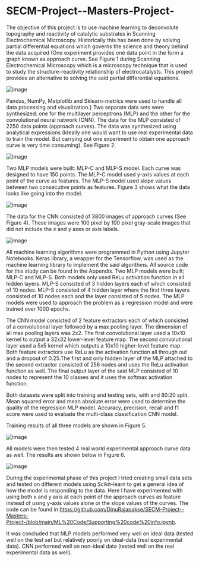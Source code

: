 # SECM-Project--Masters-Project-

The objective of this project is to use machine learning to deconvolute topography and reactivity of catalytic substrates in Scanning Electrochemical Microscopy. Historically this has been done by solving partial differential equations which governs the science and theory behind the data acquired (One experiment provides one data point in the form a graph known as approach curve. See Figure 1 during Scanning Electrochemical Microscopy which is a microscopy technique that is used to study the structure-reactivity relationship of electrocatalysts. This project provides an alternative to solving the said partial differential equations.

![image](https://user-images.githubusercontent.com/55726382/172060837-777105f8-842f-44f7-b87c-5e45d81e3616.png)



Pandas, NumPy, Matplotlib and Sklearn-metrics were used to handle all data processing and visualization.} Two separate data sets were synthesized: one for the multilayer perceptrons (MLP) and the other for the convolutional neural network (CNN). The data for the MLP consisted of 2250 data points (approach curves). The data was synthesized using analytical expressions (Ideally one would want to use real experimental data to train the model. But carrying out one experiment to obtain one approach curve is very time consuming). See Figure 2.

![image](https://user-images.githubusercontent.com/55726382/172060889-78a0a45a-cac7-4737-aa5d-27a885de9fe0.png)

Two MLP models were built: MLP-C and MLP-S model. Each curve was designed to have 150 points. The MLP-C model used y-axis values at each point of the curve as features. The MLP-S model used slope values between two consecutive points as features. Figure 3 shows what the data looks like going into the model. 

![image](https://user-images.githubusercontent.com/55726382/172060931-aa65ed4d-2c4d-4722-84b6-d253d0effa04.png)

The data for the CNN consisted of 3800 images of approach curves (See Figure 4). These images were 100 pixel by 100 pixel gray-scale images that did not include the $x$ and $y$ axes or axis labels.

![image](https://user-images.githubusercontent.com/55726382/172060986-664066c5-ef34-44fd-a644-481829ecb966.png)

All machine learning algorithms were programmed in Python using Jupyter Notebooks. Keras library, a wrapper for the Tensorflow, was used as the machine learning library to implement the said algorithms. All source code for this study can be found in the Appendix.
Two MLP models were built; MLP-C and MLP-S. Both models only used ReLu activation function in all hidden layers. MLP-S consisted of 3 hidden layers each of which consisted of 10 nodes. MLP-S  consisted of 4 hidden layer where the first three layers consisted of 10 nodes each and the layer consisted of 5 nodes. The MLP models were used to approach the problem as a regression model and were trained over 1000 epochs.

The CNN model consisted of 2 feature extractors each of which consisted of a convolutional layer followed by a max pooling layer. The dimension of all max pooling layers was 2x2. The first convolutional layer used a 10x10 kernel to output a 32x32 lower-level feature map. The second convolutional layer used a 5x5 kernel which outputs a 10x10 higher-level feature map. Both feature extractors use ReLu as the activation function all through out and a dropout of 0.25.The first and only hidden layer of the MLP attached to the second extractor consisted of 256 nodes and uses the ReLu activation function as well. The final output layer of the said MLP consisted of 10 nodes to represent the 10 classes and it uses the softmax activation function.

Both datasets were split into training and testing sets, with and 80:20 split. Mean squared error and mean absolute error were used to determine the quality of the regression MLP model. Accuracy, precision, recall and f1 score were used to evaluate the multi-class classification CNN model.

Training results of all three models are shown in Figure 5. 

![image](https://user-images.githubusercontent.com/55726382/172061046-452592c1-4552-4eb5-9548-1d5eaa11fbc4.png)

All models were then tested 4 real world experimental approach curve data as well. The results are shown below in Figure 6.

![image](https://user-images.githubusercontent.com/55726382/172061085-f555033c-02f1-4d15-89a3-87e257271ff2.png)

During the experimental phase of this project I tried creating small data sets and tested on different models using Scikit-learn to get a general idea of how the model is responding to the data. Here I have experimented with using both x and y axis at each point of the approach curves as feature instead of using y-axis values alone or the slope values of the curves. The code can be found in https://github.com/DinuRajapakse/SECM-Project--Masters-Project-/blob/main/ML%20Code/Supporting%20code%20info.ipynb.

It was concluded that MLP models performed very well on ideal data (tested well on the test set but relatively poorly on ideal-data (real experimental data). CNN performed well on non-ideal data (tested well on the real experimental data as well).
